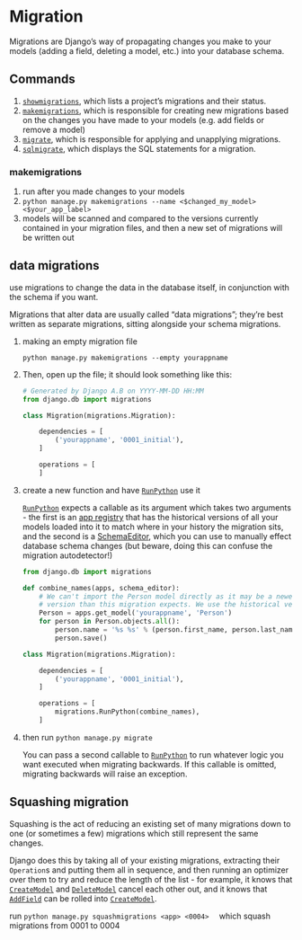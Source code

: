 # Migration 

Migrations are Django’s way of propagating changes you make to your models (adding a field, deleting a model, etc.) into your database schema.

## Commands

1. [`showmigrations`](https://docs.djangoproject.com/en/2.1/ref/django-admin/#django-admin-showmigrations), which lists a project’s migrations and their status.
2. [`makemigrations`](https://docs.djangoproject.com/en/2.1/ref/django-admin/#django-admin-makemigrations), which is responsible for creating new migrations based on the changes you have made to your models (e.g. add fields or remove a model)
3. [`migrate`](https://docs.djangoproject.com/en/2.1/ref/django-admin/#django-admin-migrate), which is responsible for applying and unapplying migrations.
4. [`sqlmigrate`](https://docs.djangoproject.com/en/2.1/ref/django-admin/#django-admin-sqlmigrate), which displays the SQL statements for a migration.

### makemigrations

1. run after you made changes to your models
2. `python manage.py makemigrations --name <$changed_my_model> <$your_app_label>`
3. models will be scanned and compared to the versions currently contained in your migration files, and then a new set of migrations will be written out

## data migrations

use migrations to change the data in the database itself, in conjunction with the schema if you want.

Migrations that alter data are usually called “data migrations”; they’re best written as separate migrations, sitting alongside your schema migrations.

1. making an empty migration file 

   `python manage.py makemigrations --empty yourappname`

2. Then, open up the file; it should look something like this:

   ```python
   # Generated by Django A.B on YYYY-MM-DD HH:MM
   from django.db import migrations
   
   class Migration(migrations.Migration):
   
       dependencies = [
           ('yourappname', '0001_initial'),
       ]
   
       operations = [
       ]
   ```

3. create a new function and have [`RunPython`](https://docs.djangoproject.com/en/2.1/ref/migration-operations/#django.db.migrations.operations.RunPython) use it

   [`RunPython`](https://docs.djangoproject.com/en/2.1/ref/migration-operations/#django.db.migrations.operations.RunPython) expects a callable as its argument which takes two arguments - the first is an [app registry](https://docs.djangoproject.com/en/2.1/ref/applications/) that has the historical versions of all your models loaded into it to match where in your history the migration sits, and the second is a [SchemaEditor](https://docs.djangoproject.com/en/2.1/ref/schema-editor/), which you can use to manually effect database schema changes (but beware, doing this can confuse the migration autodetector!)

   ```python
   from django.db import migrations
   
   def combine_names(apps, schema_editor):
       # We can't import the Person model directly as it may be a newer
       # version than this migration expects. We use the historical version.
       Person = apps.get_model('yourappname', 'Person')
       for person in Person.objects.all():
           person.name = '%s %s' % (person.first_name, person.last_name)
           person.save()
   
   class Migration(migrations.Migration):
   
       dependencies = [
           ('yourappname', '0001_initial'),
       ]
   
       operations = [
           migrations.RunPython(combine_names),
       ]
   ```

4. then run `python manage.py migrate`

   You can pass a second callable to [`RunPython`](https://docs.djangoproject.com/en/2.1/ref/migration-operations/#django.db.migrations.operations.RunPython) to run whatever logic you want executed when migrating backwards. If this callable is omitted, migrating backwards will raise an exception.

## Squashing migration 

Squashing is the act of reducing an existing set of many migrations down to one (or sometimes a few) migrations which still represent the same changes.

Django does this by taking all of your existing migrations, extracting their `Operation`s and putting them all in sequence, and then running an optimizer over them to try and reduce the length of the list - for example, it knows that [`CreateModel`](https://docs.djangoproject.com/en/2.1/ref/migration-operations/#django.db.migrations.operations.CreateModel) and [`DeleteModel`](https://docs.djangoproject.com/en/2.1/ref/migration-operations/#django.db.migrations.operations.DeleteModel) cancel each other out, and it knows that [`AddField`](https://docs.djangoproject.com/en/2.1/ref/migration-operations/#django.db.migrations.operations.AddField) can be rolled into [`CreateModel`](https://docs.djangoproject.com/en/2.1/ref/migration-operations/#django.db.migrations.operations.CreateModel).

run `python manage.py squashmigrations <app> <0004>  ` which squash migrations from 0001 to 0004

